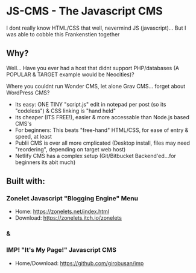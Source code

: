 # JS-CMS - The Javascript CMS 
I dont really know HTML/CSS that well, nevermind JS (javascript)... 
But I was able to cobble this Frankenstien together
## Why?
Well... Have you ever had a host that didnt support PHP/databases (A POPULAR & TARGET example would be Neocities)?

Where you couldnt run Wonder CMS, let alone Grav CMS... forget about WordPress CMS?
- Its easy: ONE TINY "script.js" edit in notepad per post (so its "codeless") & CSS linking is "hand held"
- its cheaper (ITS FREE!), easier & more accessable than Node.js based CMS's 
- For beginners: This beats "free-hand" HTML/CSS, for ease of entry & speed, at least
- Publii CMS is over all more cmplicated (Desktop install, files may need "reordering", depending on target web host) 
- Netlify CMS  has a complex setup (Git/Bitbucket Backend'ed...for beginners its abit much)
## Built with:
### Zonelet Javascript "Blogging Engine" Menu
- Home: https://zonelets.net/index.html
- Download: https://zonelets.itch.io/zonelets
### &
### IMP! "It's My Page!" Javascript CMS
- Home/Download: https://github.com/girobusan/imp
